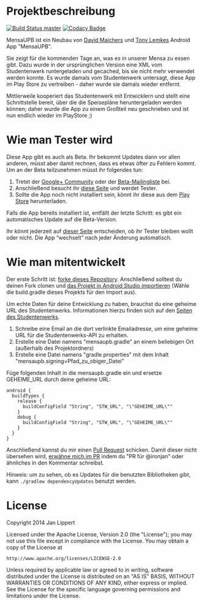 # Projektbeschreibung

[![Build Status master](https://travis-ci.org/ironjan/MensaUPB.svg?branch=master)](https://travis-ci.org/ironjan/MensaUPB)
[![Codacy Badge](https://api.codacy.com/project/badge/grade/fa54d899368346c1b292cef71c2d2dce)](https://www.codacy.com/app/lippertsjan/MensaUPB)

MensaUPB ist ein Neubau von [David Maichers](https://plus.google.com/112214633916360855280) und
[Tony Lemkes](https://plus.google.com/104836562609964067147) Android App "MensaUPB".

Sie zeigt für die kommenden Tage an, was es in unserer Mensa zu essen gibt. Dazu wurde in der
ursprünglichen Version eine XML vom Studentenwerk runtergeladen und gecached, bis sie nicht mehr
verwendet werden konnte. Es wurde damals vom Studentenwerk untersagt, diese App im Play Store zu
vertreiben - daher wurde sie damals wieder entfernt.

Mittlerweile kooperiert das Studentenwerk mit Entwicklern und stellt eine Schnittstelle bereit,
über die die Speisepläne heruntergeladen werden können; daher wurde die App zu einem Großteil neu
geschrieben und ist nun endlich wieder im PlayStore ;)

# Wie man Tester wird

Diese App gibt es auch als Beta. Ihr bekommt Updates dann vor allen anderen, müsst aber damit rechnen,
dass es etwas öfter zu Fehlern kommt. Um an der Beta teilzunehmen müsst ihr folgendes tun:

 1. Tretet der [Google+ Community](https://plus.google.com/communities/100748776402713947129) oder
    der [Beta-Mailingliste](https://groups.google.com/d/forum/mensa-upb-beta) bei.
 1. Anschließend besucht ihr [diese Seite](https://play.google.com/apps/testing/de.ironjan.mensaupb)
    und werdet Tester.
 1. Sollte die App noch nicht installiert sein, könnt ihr diese aus dem [Play Store](https://play.google.com/store/apps/details?id=de.ironjan.mensaupb&ah=mtuRGeIHXZJvg6tT3jRCpoTO8fE)
    herunterladen.

Falls die App bereits installiert ist, entfällt der letzte Schritt: es gibt ein automatisches Update
auf die Beta-Version.

Ihr könnt jederzeit auf [dieser Seite](https://play.google.com/apps/testing/de.ironjan.mensaupb)
entscheiden, ob ihr Tester bleiben wollt oder nicht. Die App “wechselt” nach jeder Änderung
automatisch.

# Wie man mitentwickelt

Der erste Schritt ist: [forke dieses Repository](https://help.github.com/articles/using-pull-requests/).
Anschließend solltest du deinen Fork clonen und [das Projekt in Android Studio importieren](http://stackoverflow.com/questions/27570516/how-to-open-an-existing-project-in-android-studio)
(Wähle die build.gradle dieses Projekts für den Import aus).

Um echte Daten für deine Entwicklung zu haben, brauchst du eine geheime URL des Studentenwerks.
Informationen hierzu finden sich auf den [Seiten des Studentenwerks](http://www.studierendenwerk-pb.de/gastronomie/allgemein/online-speiseplaene/).

1. Schreibe eine Email an die dort verlinkte Emailadresse, um eine geheime URL für die Studentenwerks-API
   zu erhalten.
2. Erstelle eine Datei namens "mensaupb.gradle" an einem beliebigen Ort (außerhalb des Projektordners)
3. Erstelle eine Datei namens "gradle.properties" mit dem Inhalt "mensaupb.signing=Pfad_zu_obiger_Datei"

Füge folgenden Inhalt in die mensaupb.gradle ein und ersetze GEHEIME_URL durch deine geheime URL:

```
android {
  buildTypes {
    release {
      buildConfigField "String", "STW_URL", "\"GEHEIME_URL\""
    }
    debug {
      buildConfigField "String", "STW_URL", "\"GEHEIME_URL\""
    }
  }
}
```

Anschließend kannst du mir einen [Pull Request](https://help.github.com/articles/using-pull-requests/)
schicken. Damit dieser nicht übersehen wird, [erwähne mich im PR](https://github.com/blog/821) indem
du "PR für @ironjan" oder ähnliches in den Kommentar schreibst.

Hinweis: um zu sehen, ob es Updates für die benutzten Bibliotheken gibt, kann
```./gradlew dependencyUpdates``` benutzt werden.

# License

Copyright 2014 Jan Lippert

Licensed under the Apache License, Version 2.0 (the "License");
you may not use this file except in compliance with the License.
You may obtain a copy of the License at

    http://www.apache.org/licenses/LICENSE-2.0

Unless required by applicable law or agreed to in writing, software
distributed under the License is distributed on an "AS IS" BASIS,
WITHOUT WARRANTIES OR CONDITIONS OF ANY KIND, either express or implied.
See the License for the specific language governing permissions and
limitations under the License.
